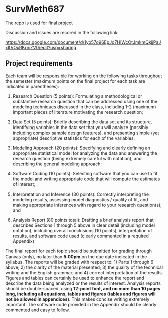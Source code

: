# SurvMeth687

The repo is used for final project

Discussion and issues are recored in the following link:

https://docs.google.com/document/d/1yo57o96EpJo7HIWcOtJmkmQkjjPaJxlfVOxRKrniZV0/edit?usp=sharing

## Project requirements

Each team will be responsible for working on the following tasks throughout the semester (maximum points on the final project for each task are indicated in
parentheses):

1. Research Question (5 points): Formulating a methodological or substantive research question that can be addressed using one of the modeling techniques discussed in the class, including 1-2 (maximum) important pieces of literature motivating the research question;

2. Data Set (5 points): Briefly describing the data set and its structure, identifying variables in the data set that you will analyze (possibly including complex sample design features), and presenting simple (yet appropriate) descriptive statistics for each of the variables;

3. Modeling Approach (20 points): Specifying and clearly defining an appropriate statistical model for analyzing the data and answering the research question (being extremely careful with notation), and describing the general modeling approach;

4. Software Coding (10 points): Selecting software that you can use to fit the model and writing appropriate code that will compute the estimates of interest;

5. Interpretation and Inference (30 points): Correctly interpreting the modeling results, assessing model diagnostics / quality of fit, and making appropriate inferences with regard to your research question(s); and

6. Analysis Report (80 points total): Drafting a brief analysis report that describes Sections 1 through 5 above in clear detail (including model notation), including overall conclusions (10 points), interpretation of results, and software code used (clearly commented in a required Appendix)

The final report for each topic should be submitted for grading through Canvas (only), no later than **5:00pm** on the due date indicated in the syllabus. The reports will be graded with respect to: 1) Parts 1 through 6 above; 2) the clarity of the material presented; 3) the quality of the technical writing and the English grammar; and 4) correct interpretation of the results. Figures and tables can certainly be used to enhance the report and describe the data being analyzed or the results of interest. Analysis reports should be double-spaced, using **12-point font, and no more than 10 pages long, including all equations, tables and figures (tables and figures will not be allowed in appendices)**. This makes concise writing extremely important. The software code provided in the Appendix should be clearly commented and easy to follow.
